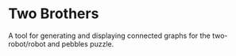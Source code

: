 # Two Brothers
A tool for generating and displaying connected graphs for the two-robot/robot and pebbles puzzle.
